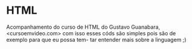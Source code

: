 # HTML
Acompanhamento do curso de HTML do Gustavo Guanabara, <cursoemvideo.com>
com isso esses códs são simples pois são de exemplo para que eu possa tem-
tar entender mais sobre a linguagem ;)
